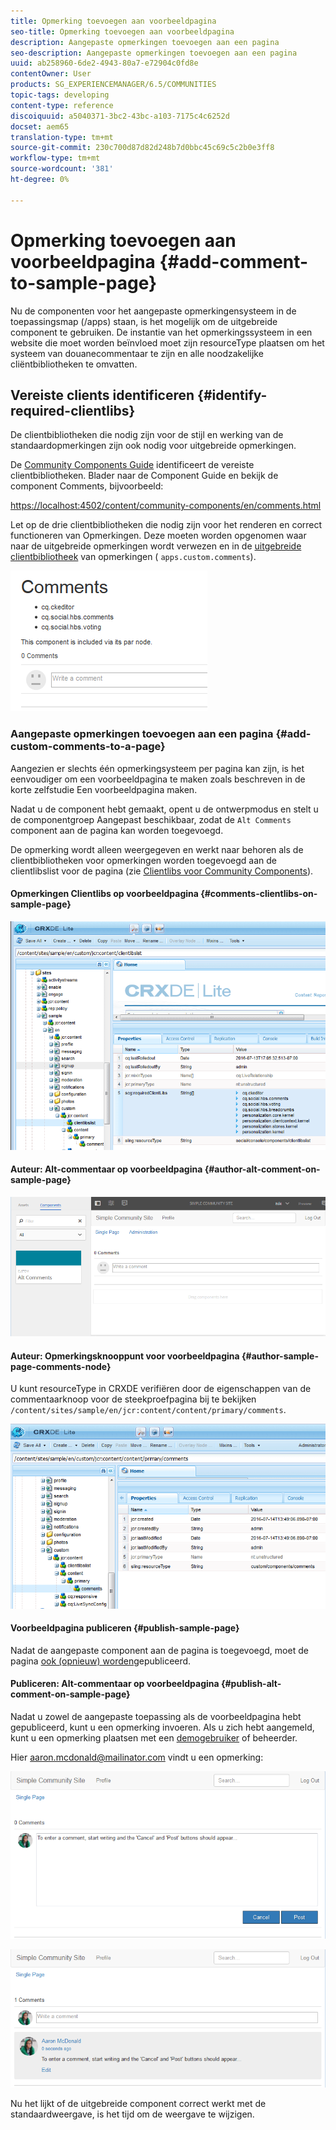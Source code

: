 ```yaml
---
title: Opmerking toevoegen aan voorbeeldpagina
seo-title: Opmerking toevoegen aan voorbeeldpagina
description: Aangepaste opmerkingen toevoegen aan een pagina
seo-description: Aangepaste opmerkingen toevoegen aan een pagina
uuid: ab258960-6de2-4943-80a7-e72904c0fd8e
contentOwner: User
products: SG_EXPERIENCEMANAGER/6.5/COMMUNITIES
topic-tags: developing
content-type: reference
discoiquuid: a5040371-3bc2-43bc-a103-7175c4c6252d
docset: aem65
translation-type: tm+mt
source-git-commit: 230c700d87d82d248b7d0bbc45c69c5c2b0e3ff8
workflow-type: tm+mt
source-wordcount: '381'
ht-degree: 0%

---
```



# Opmerking toevoegen aan voorbeeldpagina  {#add-comment-to-sample-page}

Nu de componenten voor het aangepaste opmerkingensysteem in de toepassingsmap (/apps) staan, is het mogelijk om de uitgebreide component te gebruiken. De instantie van het opmerkingssysteem in een website die moet worden beïnvloed moet zijn resourceType plaatsen om het systeem van douanecommentaar te zijn en alle noodzakelijke cliëntbibliotheken te omvatten.

## Vereiste clients identificeren {#identify-required-clientlibs}

De clientbibliotheken die nodig zijn voor de stijl en werking van de standaardopmerkingen zijn ook nodig voor uitgebreide opmerkingen.

De [Community Components Guide](/help/communities/components-guide.md) identificeert de vereiste clientbibliotheken. Blader naar de Component Guide en bekijk de component Comments, bijvoorbeeld:

[https://localhost:4502/content/community-components/en/comments.html](https://localhost:4502/content/community-components/en/comments.html)

Let op de drie clientbibliotheken die nodig zijn voor het renderen en correct functioneren van Opmerkingen. Deze moeten worden opgenomen waar naar de uitgebreide opmerkingen wordt verwezen en in de [uitgebreide clientbibliotheek](/help/communities/extend-create-components.md#create-a-client-library-folder) van opmerkingen ( `apps.custom.comments`).

![chlimage_1-47](assets/chlimage_1-47.png)

### Aangepaste opmerkingen toevoegen aan een pagina {#add-custom-comments-to-a-page}

Aangezien er slechts één opmerkingsysteem per pagina kan zijn, is het eenvoudiger om een voorbeeldpagina te maken zoals beschreven in de korte zelfstudie Een voorbeeldpagina [](/help/communities/create-sample-page.md) maken.

Nadat u de component hebt gemaakt, opent u de ontwerpmodus en stelt u de componentgroep Aangepast beschikbaar, zodat de `Alt Comments` component aan de pagina kan worden toegevoegd.

De opmerking wordt alleen weergegeven en werkt naar behoren als de clientbibliotheken voor opmerkingen worden toegevoegd aan de clientlibslist voor de pagina (zie [Clientlibs voor Community Components](/help/communities/clientlibs.md)).

#### Opmerkingen Clientlibs op voorbeeldpagina {#comments-clientlibs-on-sample-page}

![chlimage_1-48](assets/chlimage_1-48.png)

#### Auteur: Alt-commentaar op voorbeeldpagina {#author-alt-comment-on-sample-page}

![chlimage_1-49](assets/chlimage_1-49.png)

#### Auteur: Opmerkingsknooppunt voor voorbeeldpagina {#author-sample-page-comments-node}

U kunt resourceType in CRXDE verifiëren door de eigenschappen van de commentaarknoop voor de steekproefpagina bij te bekijken `/content/sites/sample/en/jcr:content/content/primary/comments`.

![chlimage_1-50](assets/chlimage_1-50.png)

#### Voorbeeldpagina publiceren {#publish-sample-page}

Nadat de aangepaste component aan de pagina is toegevoegd, moet de pagina [ook (opnieuw) worden](/help/communities/sites-console.md#publishing-the-site)gepubliceerd.

#### Publiceren: Alt-commentaar op voorbeeldpagina {#publish-alt-comment-on-sample-page}

Nadat u zowel de aangepaste toepassing als de voorbeeldpagina hebt gepubliceerd, kunt u een opmerking invoeren. Als u zich hebt aangemeld, kunt u een opmerking plaatsen met een [demogebruiker](/help/communities/tutorials.md#demo-users) of beheerder.

Hier aaron.mcdonald@mailinator.com vindt u een opmerking:

![chlimage_1-51](assets/chlimage_1-51.png)

![chlimage_1-52](assets/chlimage_1-52.png)

Nu het lijkt of de uitgebreide component correct werkt met de standaardweergave, is het tijd om de weergave te wijzigen.